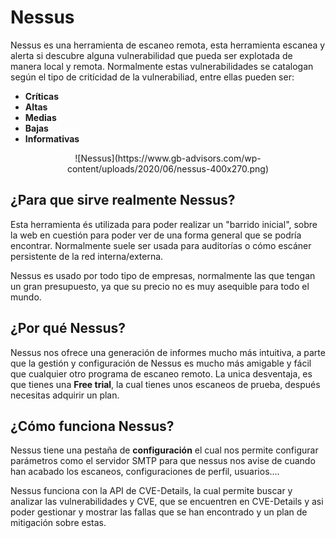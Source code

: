# Nessus

Nessus es una herramienta de escaneo remota, esta herramienta escanea y alerta si descubre alguna vulnerabilidad que pueda ser explotada de manera local y remota. Normalmente estas vulnerabilidades se catalogan según el tipo de critícidad de la vulnerabiliad, entre ellas pueden ser:

- **Críticas**
- **Altas**
- **Medias**
- **Bajas**
- **Informativas**

<center>
![Nessus](https://www.gb-advisors.com/wp-content/uploads/2020/06/nessus-400x270.png)
</center>

## ¿Para que sirve realmente Nessus?

Esta herramienta és utilizada para poder realizar un "barrido inicial", sobre la web en cuestión para poder ver de una forma general que se podría encontrar. Normalmente suele ser usada para auditorías o cómo escáner persistente de la red interna/externa.

Nessus es usado por todo tipo de empresas, normalmente las que tengan un gran presupuesto, ya que su precio no es muy asequible para todo el mundo.

## ¿Por qué Nessus?

Nessus nos ofrece una generación de informes mucho más intuitiva, a parte que la gestión y configuración de Nessus es mucho más amigable y fácil que cualquier otro programa de escaneo remoto. La unica desventaja, es que tienes una **Free trial**, la cual tienes unos escaneos de prueba, después necesitas adquirir un plan.

## ¿Cómo funciona Nessus? 

Nessus tiene una pestaña de **configuración** el cual nos permite configurar parámetros como el servidor SMTP para que nessus nos avise de cuando han acabado los escaneos, configuraciones de perfil, usuarios....



Nessus funciona con la API de CVE-Details, la cual permite buscar y analizar las vulnerabilidades y CVE, que se encuentren en CVE-Details y asi poder gestionar y mostrar las fallas que se han encontrado y un plan de mitigación sobre estas.
